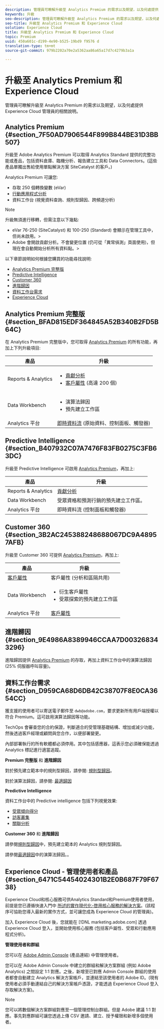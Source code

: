 ```yaml
---
description: 管理員可瞭解升級至 Analytics Premium 的需求以及期望，以及何處提供 Experience Cloud 管理員的相關說明。
keywords: 升級
seo-description: 管理員可瞭解升級至 Analytics Premium 的需求以及期望，以及何處提供 Experience Cloud 管理員的相關說明。
seo-title: 升級至 Analytics Premium 和 Experience Cloud
solution: Experience Cloud
title: 升級至 Analytics Premium 和 Experience Cloud
topic: Premium
uuid: 450a601c-d199-4e90-b525-19bd9 f9576 d
translation-type: tm+mt
source-git-commit: 979b2202a70e2a5362aa86a65a17d7c4279b3a1a

---
```



# 升級至 Analytics Premium 和 Experience Cloud

管理員可瞭解升級至 Analytics Premium 的需求以及期望，以及何處提供 Experience Cloud 管理員的相關說明。


## Analytics Premium {#section_7F50AD7906544F899B844BE31D3BB507}

升級至 Adobe Analytics Premium 可以取得 Analytics Standard 提供的完整功能或產品，包括資料倉庫、臨機分析、報告建立工具和 Data Connectors。(這些產品單獨出售給使用單點解決方案 SiteCatalyst 的客戶。)

Analytics Premium 可讓您:

* 存取 250 個轉換變數 (eVar)
* [行動應用程式分析](https://marketing.adobe.com/resources/help/en_US/mobile/)
* 資料工作台 (視覺資料查詢、規則型歸因、跨頻道分析)



>[!NOTE]
>
>升級無須進行移轉，但需注意以下幾點:
>
>* eVar 76-250 (SiteCatalyst) 和 100-250 (Standard) 會顯示在管理工具中，但尚未啟用。&gt;
>* Adobe 會開啟貢獻分析。不會變更位置 (仍可從「異常偵測」頁面使用)，但現在會自動開始分析所有資料點。&gt;


以下章節說明如何根據您購買的功能尋找說明:

* [Analytics Premium 完整版](../admin-getting-started/upgrade-to-analytics-premium.md#section_BFAD815EDF364845A52B340B2FD5B64C)
* [Predictive Intelligence](../admin-getting-started/upgrade-to-analytics-premium.md#section_B407932C07A7476F83FB0275C3FB63DC)
* [Customer 360](../admin-getting-started/upgrade-to-analytics-premium.md#section_3B2AC245388248688067DC9A48957AFB)
* [進階歸因](../admin-getting-started/upgrade-to-analytics-premium.md#section_9E4986A8389946CCAA7D003268343296)
* [資料工作台需求](../admin-getting-started/upgrade-to-analytics-premium.md#section_D959CA68D6DB42C38707F8E0CA3654CC)
* [Experience Cloud](../admin-getting-started/upgrade-to-analytics-premium.md#section_6471C54454024301B2E0B687F79F6738)



## Analytics Premium 完整版 {#section_BFAD815EDF364845A52B340B2FD5B64C}

在 Analytics Premium 完整版中，您可取得 [Analytics Premium](../admin-getting-started/upgrade-to-analytics-premium.md#section_7F50AD7906544F899B844BE31D3BB507) 的所有功能，再加上下列升級項目:

| 產品 | 升級 |
|--- |--- |
| Reports &amp; Analytics | <ul><li>[貢獻分析](https://marketing.adobe.com/resources/help/en_US/analytics/contribution/)</li><li>[客戶屬性](../attributes/attributes.md#concept_ACFEE7C8B8E94875BA0825CDF4913AF1) (高達 200 個)</li></ul> |
| Data Workbench | <ul><li>演算法歸因</li><li>預先建立工作區</li></ul> |
| Analytics 平台 | [即時資料流](https://marketing.adobe.com/developer/documentation/analytics-live-stream/overview-1) (原始資料、控制面板、觸發器) |


## Predictive Intelligence {#section_B407932C07A7476F83FB0275C3FB63DC}

升級至 Predictive Intelligence 可啟用 [Analytics Premium](../admin-getting-started/upgrade-to-analytics-premium.md#section_7F50AD7906544F899B844BE31D3BB507)，再加上:

| 產品 | 升級 |
|---|---|
| Reports &amp; Analytics | [貢獻分析](https://marketing.adobe.com/resources/help/en_US/analytics/contribution/) |
| Data Workbench | 受眾資格和預測行銷的預先建立工作區。 |
| Analytics 平台 | 即時資料流 (控制面板和觸發器) |


## Customer 360 {#section_3B2AC245388248688067DC9A48957AFB}

升級至 Customer 360 可提供 [Analytics Premium](../admin-getting-started/upgrade-to-analytics-premium.md#section_7F50AD7906544F899B844BE31D3BB507)，再加上:

| 產品 | 升級 |
|--- |--- |
| [客戶屬性](../attributes/attributes.md) | 客戶屬性 (分析和區隔共用) |
| Data Workbench | <ul><li>衍生客戶屬性</li><li>受眾探索的預先建立工作區</li></ul> |
| Analytics 平台 | [客戶屬性](../attributes/attributes.md) |


## 進階歸因 {#section_9E4986A8389946CCAA7D003268343296}

進階歸因提供 [Analytics Premium](../admin-getting-started/upgrade-to-analytics-premium.md#section_7F50AD7906544F899B844BE31D3BB507) 的存取，再加上資料工作台中的演算法歸因 (25% 伺服器呼叫容量)。

## 資料工作台需求 {#section_D959CA68D6DB42C38707F8E0CA3654CC}

獲支援的使用者可以寄送電子郵件至 `dwb@adobe.com`，要求更新所有用戶端授權以符合 Premium。這可啟用演算法歸因等功能。

TechOps 會審查您的合約保證，判斷適合的受管理基礎結構、增加或減少功能，然後透過客戶經理或顧問與您合作，以便部署變更。

內部部署執行的所有軟體都必須停用。其中包括感應器，這表示您必須確保能透過 Analytics 標記進行適當追蹤。

**Premium 完整版** 和 **進階歸因**

對於預先建立範本中的規則型歸因，請參閱: [規則型歸因](https://marketing.adobe.com/resources/help/en_US/insight/client/?f=c_rules_attrib)。

對於演算法歸因，請參閱: [最適歸因](https://marketing.adobe.com/resources/help/en_US/insight/client/?f=c_attrib_algorithmic)

**Predictive Intelligence**

資料工作台中的 Predictive intelligence 包括下列視覺效果:

* [受眾傾向得分](https://marketing.adobe.com/resources/help/en_US/insight/client/?f=c_visitor_propensity)
* [訪客叢集](https://marketing.adobe.com/resources/help/en_US/insight/client/?f=c_visitor_cluster)
* [關聯分析](https://marketing.adobe.com/resources/help/en_US/insight/client/?f=c_correlation_analysis)


**Customer 360** 和 **進階歸因**

請參閱[規則型歸因](https://marketing.adobe.com/resources/help/en_US/insight/client/?f=c_rules_attrib)中，預先建立範本的 Analytics 規則型歸因。

請參閱[最適歸因](https://marketing.adobe.com/resources/help/en_US/insight/client/?f=c_attrib_algorithmic)中的演算法歸因。。

## Experience Cloud - 管理使用者和產品 {#section_6471C54454024301B2E0B687F79F6738}

Experience Cloud和核心服務可供Analytics Standard和Premium使用者使用，前提是您已遵循快速入門中 [所述的實作現代化-啓用核心服務的解決方案](../core-services/core-services.md#concept_07ED1D5C64234E77976E6D572E78FB9C)。(該程序可協助您導入最新的實作方式，並可讓您成為 Experience Cloud 的管理員)。

加入 Experience Cloud 後，您就能在 [!DNL marketing.adobe.com] 透過 Experience Cloud 登入，並開始使用核心服務 (包括客戶屬性、受眾和行動應用程式分析)。

**管理使用者和群組**

您可以在 [Adobe Admin Console](https://helpx.adobe.com/enterprise/help/aedash.html) (產品連結) 中管理使用者。

您可以在 Adobe Admin Console 中建立的群組和解決方案群組 (例如 Adobe Analytics) 之間設定 1:1 對應。之後，新增至已對應 Admin Console 群組的使用者都會自動建立 Analytics 解決方案帳戶，並連結至該使用者的 Adobe ID。(現有使用者必須手動連結自己的解決方案帳戶憑證，才能透過 Experience Cloud 登入存取解決方案)。


>[!NOTE]
>
>您可以將數個解決方案群組對應至一個管理控制台群組。但是 Adobe 建議 1:1 對應。事先對應群組可讓您透過上傳 CSV 邀請、建立、授予權限和新增多個使用者。

